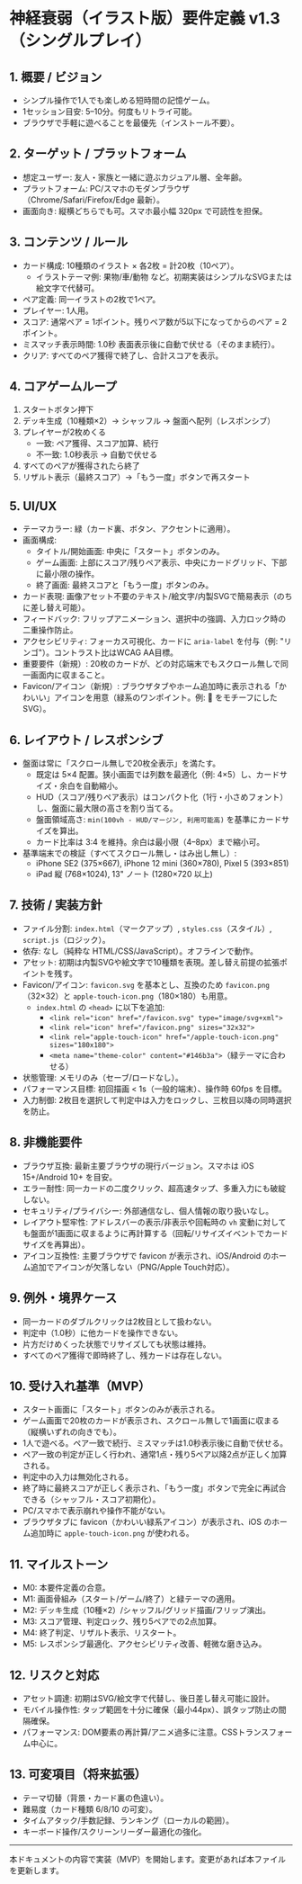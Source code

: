 # 神経衰弱（イラスト版）要件定義 v1.3（シングルプレイ）

## 1. 概要 / ビジョン
- シンプル操作で1人でも楽しめる短時間の記憶ゲーム。
- 1セッション目安: 5–10分。何度もリトライ可能。
- ブラウザで手軽に遊べることを最優先（インストール不要）。

## 2. ターゲット / プラットフォーム
- 想定ユーザー: 友人・家族と一緒に遊ぶカジュアル層、全年齢。
- プラットフォーム: PC/スマホのモダンブラウザ（Chrome/Safari/Firefox/Edge 最新）。
- 画面向き: 縦横どちらでも可。スマホ最小幅 320px で可読性を担保。

## 3. コンテンツ / ルール
- カード構成: 10種類のイラスト × 各2枚 = 計20枚（10ペア）。
  - イラストテーマ例: 果物/車/動物 など。初期実装はシンプルなSVGまたは絵文字で代替可。
- ペア定義: 同一イラストの2枚で1ペア。
- プレイヤー: 1人用。
- スコア: 通常ペア = 1ポイント。残りペア数が5以下になってからのペア = 2ポイント。
- ミスマッチ表示時間: 1.0秒 表面表示後に自動で伏せる（そのまま続行）。
- クリア: すべてのペア獲得で終了し、合計スコアを表示。

## 4. コアゲームループ
1) スタートボタン押下
2) デッキ生成（10種類×2）→ シャッフル → 盤面へ配列（レスポンシブ）
3) プレイヤーが2枚めくる
   - 一致: ペア獲得、スコア加算、続行
   - 不一致: 1.0秒表示 → 自動で伏せる
4) すべてのペアが獲得されたら終了
5) リザルト表示（最終スコア）→「もう一度」ボタンで再スタート

## 5. UI/UX
- テーマカラー: 緑（カード裏、ボタン、アクセントに適用）。
- 画面構成:
  - タイトル/開始画面: 中央に「スタート」ボタンのみ。
  - ゲーム画面: 上部にスコア/残りペア表示、中央にカードグリッド、下部に最小限の操作。
  - 終了画面: 最終スコアと「もう一度」ボタンのみ。
- カード表現: 画像アセット不要のテキスト/絵文字/内製SVGで簡易表示（のちに差し替え可能）。
- フィードバック: フリップアニメーション、選択中の強調、入力ロック時の二重操作防止。
- アクセシビリティ: フォーカス可視化、カードに `aria-label` を付与（例: "リンゴ"）。コントラスト比はWCAG AA目標。
- 重要要件（新規）: 20枚のカードが、どの対応端末でもスクロール無しで同一画面内に収まること。
- Favicon/アイコン（新規）: ブラウザタブやホーム追加時に表示される「かわいい」アイコンを用意（緑系のワンポイント。例: 🍏 をモチーフにしたSVG）。

## 6. レイアウト / レスポンシブ
- 盤面は常に「スクロール無しで20枚全表示」を満たす。
  - 既定は 5×4 配置。狭小画面では列数を最適化（例: 4×5）し、カードサイズ・余白を自動縮小。
  - HUD（スコア/残りペア表示）はコンパクト化（1行・小さめフォント）し、盤面に最大限の高さを割り当てる。
  - 盤面領域高さ: `min(100vh - HUD/マージン, 利用可能高)` を基準にカードサイズを算出。
  - カード比率は 3:4 を維持。余白は最小限（4–8px）まで縮小可。
- 基準端末での検証（すべてスクロール無し・はみ出し無し）:
  - iPhone SE2 (375×667), iPhone 12 mini (360×780), Pixel 5 (393×851)
  - iPad 縦 (768×1024), 13" ノート (1280×720 以上)

## 7. 技術 / 実装方針
- ファイル分割: `index.html`（マークアップ）, `styles.css`（スタイル）, `script.js`（ロジック）。
- 依存: なし（純粋な HTML/CSS/JavaScript）。オフラインで動作。
- アセット: 初期は内製SVGや絵文字で10種類を表現。差し替え前提の拡張ポイントを残す。
- Favicon/アイコン: `favicon.svg` を基本とし、互換のため `favicon.png`（32×32）と `apple-touch-icon.png`（180×180）も用意。
  - `index.html` の `<head>` に以下を追加:
    - `<link rel="icon" href="/favicon.svg" type="image/svg+xml">`
    - `<link rel="icon" href="/favicon.png" sizes="32x32">`
    - `<link rel="apple-touch-icon" href="/apple-touch-icon.png" sizes="180x180">`
    - `<meta name="theme-color" content="#146b3a">`（緑テーマに合わせる）
- 状態管理: メモリのみ（セーブ/ロードなし）。
- パフォーマンス目標: 初回描画 < 1s（一般的端末）、操作時 60fps を目標。
- 入力制御: 2枚目を選択して判定中は入力をロックし、三枚目以降の同時選択を防止。

## 8. 非機能要件
- ブラウザ互換: 最新主要ブラウザの現行バージョン。スマホは iOS 15+/Android 10+ を目安。
- エラー耐性: 同一カードの二度クリック、超高速タップ、多重入力にも破綻しない。
- セキュリティ/プライバシー: 外部通信なし、個人情報の取り扱いなし。
- レイアウト堅牢性: アドレスバーの表示/非表示や回転時の `vh` 変動に対しても盤面が1画面に収まるように再計算する（回転/リサイズイベントでカードサイズを再算出）。
- アイコン互換性: 主要ブラウザで favicon が表示され、iOS/Android のホーム追加でアイコンが欠落しない（PNG/Apple Touch対応）。

## 9. 例外・境界ケース
- 同一カードのダブルクリックは2枚目として扱わない。
- 判定中（1.0秒）に他カードを操作できない。
- 片方だけめくった状態でリサイズしても状態は維持。
- すべてのペア獲得で即時終了し、残カードは存在しない。

## 10. 受け入れ基準（MVP）
- スタート画面に「スタート」ボタンのみが表示される。
- ゲーム画面で20枚のカードが表示され、スクロール無しで1画面に収まる（縦横いずれの向きでも）。
- 1人で遊べる。ペア一致で続行、ミスマッチは1.0秒表示後に自動で伏せる。
- ペア一致の判定が正しく行われ、通常1点・残り5ペア以降2点が正しく加算される。
- 判定中の入力は無効化される。
- 終了時に最終スコアが正しく表示され、「もう一度」ボタンで完全に再試合できる（シャッフル・スコア初期化）。
- PC/スマホで表示崩れや操作不能がない。
- ブラウザタブに favicon（かわいい緑系アイコン）が表示され、iOS のホーム追加時に `apple-touch-icon.png` が使われる。

## 11. マイルストーン
- M0: 本要件定義の合意。
- M1: 画面骨組み（スタート/ゲーム/終了）と緑テーマの適用。
- M2: デッキ生成（10種×2）/シャッフル/グリッド描画/フリップ演出。
- M3: スコア管理、判定ロック、残り5ペアでの2点加算。
- M4: 終了判定、リザルト表示、リスタート。
- M5: レスポンシブ最適化、アクセシビリティ改善、軽微な磨き込み。

## 12. リスクと対応
- アセット調達: 初期はSVG/絵文字で代替し、後日差し替え可能に設計。
- モバイル操作性: タップ範囲を十分に確保（最小44px）、誤タップ防止の間隔確保。
- パフォーマンス: DOM要素の再計算/アニメ過多に注意。CSSトランスフォーム中心に。

## 13. 可変項目（将来拡張）
- テーマ切替（背景・カード裏の色違い）。
- 難易度（カード種類 6/8/10 の可変）。
- タイムアタック/手数記録、ランキング（ローカルの範囲）。
- キーボード操作/スクリーンリーダー最適化の強化。

---
本ドキュメントの内容で実装（MVP）を開始します。変更があれば本ファイルを更新します。
